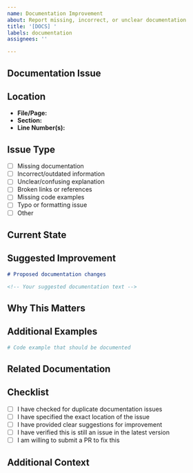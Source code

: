 ```yaml
---
name: Documentation Improvement
about: Report missing, incorrect, or unclear documentation
title: '[DOCS] '
labels: documentation
assignees: ''

---
```


## Documentation Issue
<!-- What documentation needs improvement? -->

## Location
<!-- Where is this documentation located? -->
- **File/Page:** <!-- e.g., docs/quickstart.md, README.md -->
- **Section:** <!-- e.g., "Installation", "API Reference" -->
- **Line Number(s):** <!-- If applicable -->

## Issue Type
- [ ] Missing documentation
- [ ] Incorrect/outdated information
- [ ] Unclear/confusing explanation
- [ ] Broken links or references
- [ ] Missing code examples
- [ ] Typo or formatting issue
- [ ] Other

## Current State
<!-- What does the documentation currently say? Quote or screenshot -->

## Suggested Improvement
<!-- How should it be improved? -->

```markdown
# Proposed documentation changes

<!-- Your suggested documentation text -->
```

## Why This Matters
<!-- Why is this improvement important? -->

## Additional Examples
<!-- Optional: Provide additional code examples or use cases -->

```python
# Code example that should be documented

```

## Related Documentation
<!-- Link to related docs that might need similar updates -->

## Checklist
- [ ] I have checked for duplicate documentation issues
- [ ] I have specified the exact location of the issue
- [ ] I have provided clear suggestions for improvement
- [ ] I have verified this is still an issue in the latest version
- [ ] I am willing to submit a PR to fix this

## Additional Context
<!-- Screenshots, links, or other context -->
